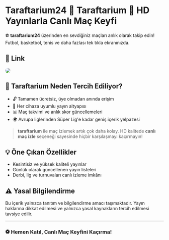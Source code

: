 # Taraftarium24 👑 Taraftarium 👑 HD Yayınlarla Canlı Maç Keyfi

⚽ **taraftarium24** üzerinden en sevdiğiniz maçları anlık olarak takip edin! Futbol, basketbol, tenis ve daha fazlası tek tıkla ekranınızda.

## 🔗 Link

<a href="https://www.macizlemesitesi.com/">
  <img src="https://i.ibb.co/FL3kspJ2/canliizle.gif"  style="max-width:100%; border-radius:12px;">
</a>

## 🎯 Taraftarium Neden Tercih Ediliyor?

- 🔓 Tamamen ücretsiz, üye olmadan anında erişim
- 📱 Her cihaza uyumlu yayın altyapısı
- 📊 Maç takvimi ve anlık skor güncellemeleri
- 🌍 Avrupa liglerinden Süper Lig'e kadar geniş içerik yelpazesi

> **taraftarium** ile maç izlemek artık çok daha kolay. HD kalitede **canlı maç izle** seçeneği sayesinde hiçbir karşılaşmayı kaçırmayın!

## 💡 Öne Çıkan Özellikler

- Kesintisiz ve yüksek kaliteli yayınlar
- Günlük olarak güncellenen yayın listeleri
- Derbi, lig ve turnuvaları canlı izleme imkânı

## ⚠️ Yasal Bilgilendirme

Bu içerik yalnızca tanıtım ve bilgilendirme amacı taşımaktadır. Yayın haklarına dikkat edilmesi ve yalnızca yasal kaynakların tercih edilmesi tavsiye edilir.

---

### ⚽ Hemen Katıl, Canlı Maç Keyfini Kaçırma!
